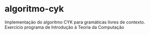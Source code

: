 # algoritmo-cyk
Implementação do algoritmo CYK para gramáticas livres de contexto. Exercício programa de Introdução à Teoria da Computação
